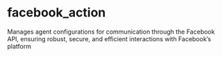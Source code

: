 # facebook_action
Manages agent configurations for communication through the Facebook API, ensuring robust, secure, and efficient interactions with Facebook’s platform
